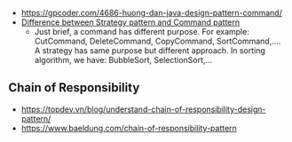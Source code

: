 - https://gpcoder.com/4686-huong-dan-java-design-pattern-command/
- [Difference between Strategy pattern and Command pattern](https://stackoverflow.com/questions/4834979/difference-between-strategy-pattern-and-command-pattern)
  - Just brief, a command has different purpose. For example: CutCommand, DeleteCommand, CopyCommand, SortCommand,.... A strategy has same purpose but different approach. In sorting algorithm, we have: BubbleSort, SelectionSort,...

## Chain of Responsibility
- https://topdev.vn/blog/understand-chain-of-responsibility-design-pattern/
- https://www.baeldung.com/chain-of-responsibility-pattern